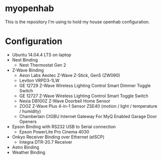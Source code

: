 # myopenhab
This is the repository I'm using to hold my house openhab configuration.

# Configuration
* Ubuntu 14.04.4 LTS on laptop
* Nest Binding
  * Nest Thermostat Gen 2
* Z-Wave Binding
  * Aeon Labs Aeotec Z-Wave Z-Stick, Gen5 (ZW090)
  * Leviton VRPD3-1LW
  * GE 12729 Z-Wave Wireless Lighting Control Smart Dimmer Toggle Switch
  * GE 12727 Z-Wave Wireless Lighting Control Smart Toggle Switch
  * Nexia DB100Z Z-Wave Doorbell Home Sensor
  * ZOOZ Z-Wave Plus 4-in-1 Sensor ZSE40 (motion / light / temperature / humidity)
  * Chamberlain CIGBU Internet Gateway For MyQ Enabled Garage Door Openers
* Epson Binding with RS232 USB to Serial connection
  * Epson PowerLite Pro Cinema 4030
* Onkyo Receiver Binding over Ethernet (eISCP)
  * Integra DTR-20.7 Receiver
* Astro Binding
* Weather Binding
